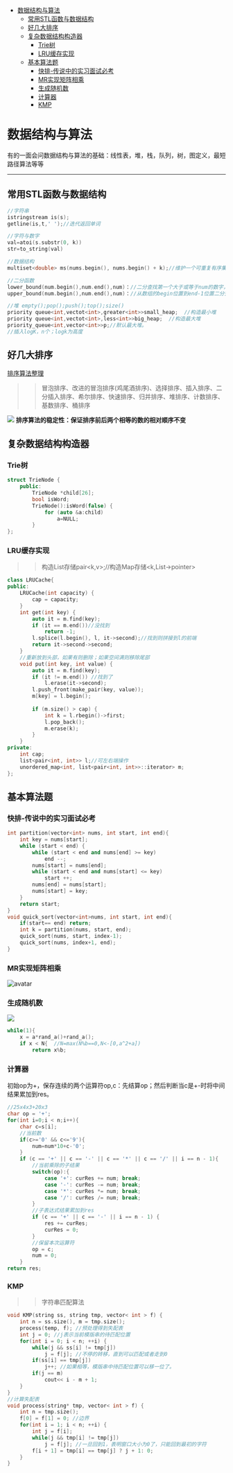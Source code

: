 <!-- TOC -->

- [数据结构与算法](#数据结构与算法)
    - [常用STL函数与数据结构](#常用stl函数与数据结构)
    - [好几大排序](#好几大排序)
    - [复杂数据结构构造器](#复杂数据结构构造器)
        - [Trie树](#trie树)
        - [LRU缓存实现](#lru缓存实现)
    - [基本算法题](#基本算法题)
        - [快排-传说中的实习面试必考](#快排-传说中的实习面试必考)
        - [MR实现矩阵相乘](#mr实现矩阵相乘)
        - [生成随机数](#生成随机数)
        - [计算器](#计算器)
        - [KMP](#kmp)

<!-- /TOC -->

<a id="markdown-数据结构与算法" name="数据结构与算法"></a>
# 数据结构与算法
有的一面会问数据结构与算法的基础：线性表，堆，栈，队列，树，图定义，最短路径算法等等

---


<a id="markdown-常用stl函数与数据结构" name="常用stl函数与数据结构"></a>
## 常用STL函数与数据结构

```cpp
//字符串
istringstream is(s);
getline(is,t,' ');//迭代返回单词

//字符与数字
val=atoi(s.substr(0, k))
str=to_string(val)

//数据结构
multiset<double> ms(nums.begin(), nums.begin() + k);//维护一个可重复有序集合。

//二分函数
lower_bound(num.begin(),num.end(),num)：//二分查找第一个大于或等于num的数字，找到返回该数字的地址，不存在则返回end。通过返回的地址减去起始地址begin,得到找到数字在数组中的下标。
upper_bound(num.begin(),num.end(),num)：//从数组的begin位置到end-1位置二分查找第一个大于num的数字，

//堆 empty();pop();push();top();size()
priority queue<int,vectot<int>,greater<int>>small_heap;  //构造最小堆
priority queue<int,vectot<int>,less<int>>big_heap;  //构造最大堆
priority_queue<int,vector<int>>p;//默认最大堆。
//插入logK，n个；logk为高度
```

<a id="markdown-好几大排序" name="好几大排序"></a>
## 好几大排序
[排序算法整理](https://blog.csdn.net/zxzxzx0119/article/details/79826380)
>>冒泡排序、改进的冒泡排序(鸡尾酒排序)、选择排序、插入排序、二分插入排序、希尔排序、快速排序、归并排序、堆排序、计数排序、基数排序、桶排序

![](img/sort.png)
**排序算法的稳定性：保证排序前后两个相等的数的相对顺序不变**


<a id="markdown-复杂数据结构构造器" name="复杂数据结构构造器"></a>
## 复杂数据结构构造器

<a id="markdown-trie树" name="trie树"></a>
### Trie树

```cpp
struct TrieNode {
    public:
        TrieNode *child[26];
        bool isWord;
        TrieNode():isWord(false) {
            for (auto &a:child) 
                a=NULL;
        }
};
```

<a id="markdown-lru缓存实现" name="lru缓存实现"></a>
### LRU缓存实现

>>构造List存储pair<k,v>;//构造Map存储<k,List->pointer>
```cpp
class LRUCache{
public:
    LRUCache(int capacity) {
        cap = capacity;
    }
    int get(int key) {
        auto it = m.find(key);
        if (it == m.end())//没找到
            return -1;
        l.splice(l.begin(), l, it->second);//找到则拼接到l的前端
        return it->second->second;
    }
    //重新放到头部，如果有则删除；如果空间满则移除尾部
    void put(int key, int value) {
        auto it = m.find(key);
        if (it != m.end()) //找到了
            l.erase(it->second);
        l.push_front(make_pair(key, value));
        m[key] = l.begin();
        
        if (m.size() > cap) {
            int k = l.rbegin()->first;
            l.pop_back();
            m.erase(k);
        }
    }
private:
    int cap;
    list<pair<int, int>> l;//可左右端操作
    unordered_map<int, list<pair<int, int>>::iterator> m;
};

```

<a id="markdown-基本算法题" name="基本算法题"></a>
## 基本算法题

<a id="markdown-快排-传说中的实习面试必考" name="快排-传说中的实习面试必考"></a>
### 快排-传说中的实习面试必考

```cpp
int partition(vector<int> nums, int start, int end){
    int key = nums[start];
    while (start < end) {
        while (start < end and nums[end] >= key)
            end --;
        nums[start] = nums[end];
        while (start < end and nums[start] <= key)
            start ++;
        nums[end] = nums[start];
        nums[start] = key;
    }
    return start;
}
void quick_sort(vector<int>nums, int start, int end){
    if(start== end) return;
    int k = partition(nums, start, end);
    quick_sort(nums, start, index-1);
    quick_sort(nums, index+1, end);
}
```


<a id="markdown-mr实现矩阵相乘" name="mr实现矩阵相乘"></a>
### MR实现矩阵相乘

![avatar](img/MRMatrix.png)

<a id="markdown-生成随机数" name="生成随机数"></a>
### 生成随机数

![](img/rand.png)
```cpp
while(1){
    x = a*rand_a()+rand_a();
    if x < N{  //N=max(N%b==0,N<-[0,a^2+a])
        return x%b;
```

<a id="markdown-计算器" name="计算器"></a>
### 计算器

初始op为+，保存连续的两个运算符op,c：先结算op；然后判断当c是+-时将中间结果累加到res。
```cpp
//25x4x3+20x3
char op = '+';
for(int i=0;i < n;i++){
    char c=s[i];
    //当前数
    if(c>='0' && c<='9'){
        num=num*10+c-'0';
    }
    if (c == '+' || c == '-' || c == '*' || c == '/' || i == n - 1){
        //当前乘除的子结果
        switch(op):{
            case '+': curRes += num; break;
            case '-': curRes -= num; break;
            case '*': curRes *= num; break;
            case '/': curRes /= num; break;
        }
        //子表达式结果累加到res
        if (c == '+' || c == '-' || i == n - 1) {
            res += curRes;
            curRes = 0;
        }
        //保留本次运算符
        op = c;
        num = 0;
    }
return res;
```

<a id="markdown-kmp" name="kmp"></a>
### KMP

>>字符串匹配算法
```cpp
void KMP(string ss, string tmp, vector< int > f) {
    int n = ss.size(), m = tmp.size();
    process(temp, f); //预处理得到失配表
    int j = 0; //j表示当前模版串的待匹配位置
    for(int i = 0; i < n; ++i) {
        while(j && ss[i] != tmp[j]) 
            j = f[j]; //不停的转移，直到可以匹配或者走到0
        if(ss[i] == tmp[j])
            j++; //如果相等，模版串中待匹配位置可以移一位了。
        if(j == m)
            cout<< i - m + 1;
    }
}
//计算失配表
void process(string* tmp, vector< int > f) {
    int n = tmp.size();
    f[0] = f[1] = 0; //边界
    for(int i = 1; i < n; ++i) {
        int j = f[i];
        while(j && tmp[i] != tmp[j])
            j = f[j]; //一旦回到1，表明窗口大小为0了，只能回到最初的字符
        f[i + 1] = tmp[i] == tmp[j] ? j + 1: 0;
    }
}
```